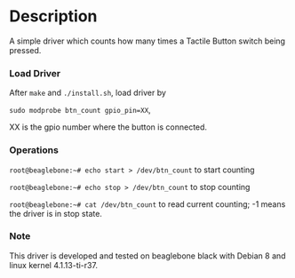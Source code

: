 # Description
A simple driver which counts how many times a Tactile Button switch being pressed.

### Load Driver
After ```make``` and ```./install.sh```, load driver by

```sudo modprobe btn_count gpio_pin=XX```,

XX is the gpio number where the button is connected.

### Operations
```root@beaglebone:~# echo start > /dev/btn_count``` to start counting

```root@beaglebone:~# echo stop > /dev/btn_count``` to stop counting

```root@beaglebone:~# cat /dev/btn_count``` to read current counting; -1 means the driver is in stop state.

### Note
This driver is developed and tested on beaglebone black with Debian 8 and linux kernel 4.1.13-ti-r37.
